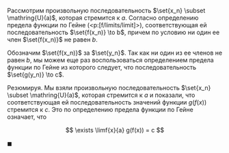Рассмотрим произвольную последовательность $\set{x_n} \subset \mathring{U}(a)$, которая стремится к $a$. Согласно определению предела функции по Гейне (<p:[f/limits/limit]>), соответствующая ей последовательность $\set{f(x_n)} \to b$, причем по условию ни один ее член $\set{f(x_n)}$ не равен $b$.

Обозначим $\set{f(x_n)}$ за $\set{y_n}$. Так как ни один из ее членов не равен $b$, мы можем еще раз воспользоваться определением предела функции по Гейне из которого следует, что последовательность $\set{g(y_n)} \to c$.

Резюмируя. Мы взяли произвольную последовательность $\set{x_n} \subset \mathring{U}(a)$, которая стремится к $a$ и показали, что соответствующая ей последовательность значений функции $g(f(x))$ стремится к $c$. Это по определению предела функции по Гейне означает, что

$$ \exists \limf{x}{a} g(f(x)) = c $$

$\blacksquare$